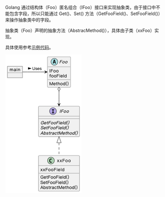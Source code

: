 Golang 通过结构体（Foo）匿名组合（IFoo）接口来实现抽象类，由于接口中不能包含字段，所以只能通过 Get()、Set() 方法（GetFooField()、SetFooField()）来操作抽象类中的字段。

抽象类（Foo）声明的抽象方法（AbstracMethod()），具体由子类（xxFoo）实现。

具体使用参考[示例代码](./main.go)。

![tutorial](./tutorial.png)
